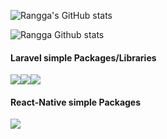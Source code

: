 <!--
**ranggadarmajati/ranggadarmajati** is a ✨ _special_ ✨ repository because its `README.md` (this file) appears on your GitHub profile.
-->

<!--
- 🔭 I’m currently working for knowledgecatalyst.io
- 🌱 I’m currently learning ...
- 👯 I’m looking to collaborate on ...
- 🤔 I’m looking for help with ...
- 💬 Ask me about ...
- 📫 How to reach me: ...
- 😄 Pronouns: ...
- ⚡ Fun fact: ...
-->
![Rangga's GitHub stats](https://github-readme-stats.vercel.app/api?username=ranggadarmajati&count_private=true&show_icons=true&theme=monokai&hide=contribs)

![Rangga Github stats](https://github-readme-stats.vercel.app/api/top-langs/?username=ranggadarmajati&theme=monokai&layout=compact)

#### Laravel simple Packages/Libraries
![](https://github-readme-stats.vercel.app/api/pin/?username=ranggadarmajati&repo=laravelClient&theme=react&show_owner=false)![](https://github-readme-stats.vercel.app/api/pin/?username=ranggadarmajati&repo=LaravelRajaOngkir&theme=react)![](https://github-readme-stats.vercel.app/api/pin/?username=ranggadarmajati&repo=flash-me&theme=react)

#### React-Native simple Packages
![](https://github-readme-stats.vercel.app/api/pin/?username=ranggadarmajati&repo=react-native-geocoder-osm&theme=react)
